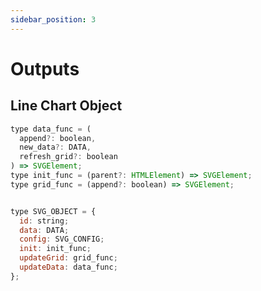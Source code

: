 ```yaml
---
sidebar_position: 3
---
```


# Outputs

## Line Chart Object

```js title="Line Chart Object"
type data_func = (
  append?: boolean,
  new_data?: DATA,
  refresh_grid?: boolean
) => SVGElement;
type init_func = (parent?: HTMLElement) => SVGElement;
type grid_func = (append?: boolean) => SVGElement;


type SVG_OBJECT = {
  id: string;
  data: DATA;
  config: SVG_CONFIG;
  init: init_func;
  updateGrid: grid_func;
  updateData: data_func;
};
```